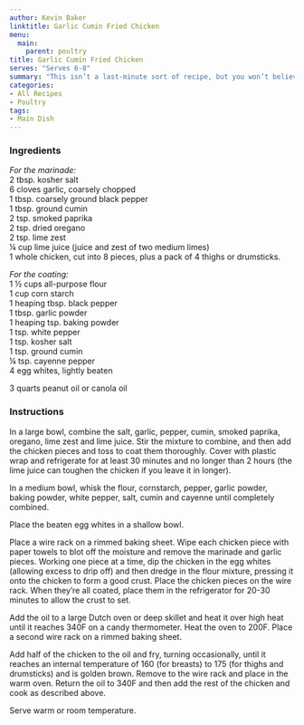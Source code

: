 ```yaml
---
author: Kevin Baker
linktitle: Garlic Cumin Fried Chicken
menu:
  main:
    parent: poultry
title: Garlic Cumin Fried Chicken
serves: "Serves 6-8"
summary: "This isn’t a last-minute sort of recipe, but you won’t believe how flavorful it is. I am of the opinion that dark meat is objectively better for fried chicken – it can stand up to a lot of heat before it even gets close to overcooked, so you can achieve a deep golden-brown crust and still have juicy chicken. So at my house, we use a whole chicken plus an extra pack of thighs or legs."
categories:
- All Recipes
- Poultry
tags:
- Main Dish
---
```

### Ingredients

<div class="ingredient-list">

*For the marinade:*  
2 tbsp. kosher salt  
6 cloves garlic, coarsely chopped  
1 tbsp. coarsely ground black pepper  
1 tbsp. ground cumin  
2 tsp. smoked paprika  
2 tsp. dried oregano  
2 tsp. lime zest  
¼ cup lime juice (juice and zest of two medium limes)  
1 whole chicken, cut into 8 pieces, plus a pack of 4 thighs or drumsticks.  
  
*For the coating:*  
1 ½ cups all-purpose flour  
1 cup corn starch  
1 heaping tbsp. black pepper  
1 tbsp. garlic powder  
1 heaping tsp. baking powder  
1 tsp. white pepper  
1 tsp. kosher salt  
1 tsp. ground cumin  
¼ tsp. cayenne pepper  
4 egg whites, lightly beaten  
  
3 quarts peanut oil or canola oil  

</div>

### Instructions
In a large bowl, combine the salt, garlic, pepper, cumin, smoked paprika, oregano, lime zest and lime juice. Stir the mixture to combine, and then add the chicken pieces and toss to coat them thoroughly. Cover with plastic wrap and refrigerate for at least 30 minutes and no longer than 2 hours (the lime juice can toughen the chicken if you leave it in longer).

In a medium bowl, whisk the flour, cornstarch, pepper, garlic powder, baking powder, white pepper, salt, cumin and cayenne until completely combined.

Place the beaten egg whites in a shallow bowl.

Place a wire rack on a rimmed baking sheet. Wipe each chicken piece with paper towels to blot off the moisture and remove the marinade and garlic pieces. Working one piece at a time, dip the chicken in the egg whites (allowing excess to drip off) and then dredge in the flour mixture, pressing it onto the chicken to form a good crust.  Place the chicken pieces on the wire rack. When they’re all coated, place them in the refrigerator for 20-30 minutes to allow the crust to set.

Add the oil to a large Dutch oven or deep skillet and heat it over high heat until it reaches 340F on a candy thermometer.  Heat the oven to 200F. Place a second wire rack on a rimmed baking sheet. 

Add half of the chicken to the oil and fry, turning occasionally, until it reaches an internal temperature of 160 (for breasts) to 175 (for thighs and drumsticks) and is golden brown.  Remove to the wire rack and place in the warm oven. Return the oil to 340F and then add the rest of the chicken and cook as described above. 

Serve warm or room temperature. 